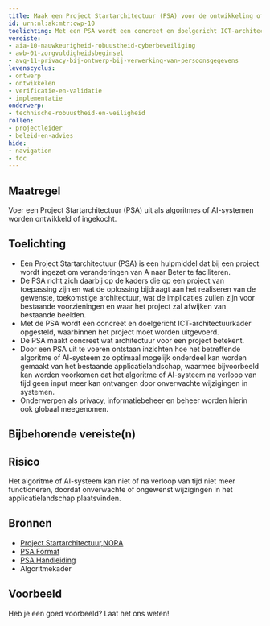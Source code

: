 ```yaml
---
title: Maak een Project Startarchitectuur (PSA) voor de ontwikkeling of inkoop van algoritmes
id: urn:nl:ak:mtr:owp-10
toelichting: Met een PSA wordt een concreet en doelgericht ICT-architectuurkader opgesteld, waarbinnen het project moet worden uitgevoerd.
vereiste:
- aia-10-nauwkeurigheid-robuustheid-cyberbeveiliging
- awb-01-zorgvuldigheidsbeginsel
- avg-11-privacy-bij-ontwerp-bij-verwerking-van-persoonsgegevens
levenscyclus:
- ontwerp
- ontwikkelen
- verificatie-en-validatie
- implementatie
onderwerp:
- technische-robuustheid-en-veiligheid
rollen:
- projectleider
- beleid-en-advies
hide:
- navigation
- toc
---
```


<!-- tags -->

## Maatregel

Voer een Project Startarchitectuur (PSA) uit als algoritmes of AI-systemen worden ontwikkeld of ingekocht.

## Toelichting

- Een Project Startarchitectuur (PSA) is een hulpmiddel dat bij een project wordt ingezet om veranderingen van A naar Beter te faciliteren.
- De PSA richt zich daarbij op de kaders die op een project van toepassing zijn en wat de oplossing bijdraagt aan het realiseren van de gewenste, toekomstige architectuur, wat de implicaties zullen zijn voor bestaande voorzieningen en waar het project zal afwijken van bestaande beelden.
- Met de PSA wordt een concreet en doelgericht ICT-architectuurkader opgesteld, waarbinnen het project moet worden uitgevoerd. 
- De PSA maakt concreet wat architectuur voor een project betekent.
- Door een PSA uit te voeren ontstaan inzichten hoe het betreffende algoritme of AI-systeem zo optimaal mogelijk onderdeel kan worden gemaakt van het bestaande applicatielandschap, waarmee bijvoorbeeld kan worden voorkomen dat het algoritme of AI-systeem na verloop van tijd geen input meer kan ontvangen door onverwachte wijzigingen in systemen.
- Onderwerpen als privacy, informatiebeheer en beheer worden hierin ook globaal meegenomen. 
  
## Bijbehorende vereiste(n)

<!-- list_vereisten_on_maatregelen_page -->

## Risico
Het algoritme of AI-systeem kan niet of na verloop van tijd niet meer functioneren, doordat onverwachte of ongewenst wijzigingen in het applicatielandschap plaatsvinden. 

## Bronnen

- [Project Startarchitectuur,NORA](https://www.noraonline.nl/wiki/PSA_(Project_Startarchitectuur))
- [PSA Format](https://www.noraonline.nl/images/noraonline/9/96/NORA_PSA_format.odt)
- [PSA Handleiding](https://www.noraonline.nl/images/noraonline/9/93/NORA-handleiding_voor_het_opstellen_van_een_PSA.odt)
- Algoritmekader

## Voorbeeld

Heb je een goed voorbeeld? Laat het ons weten!
